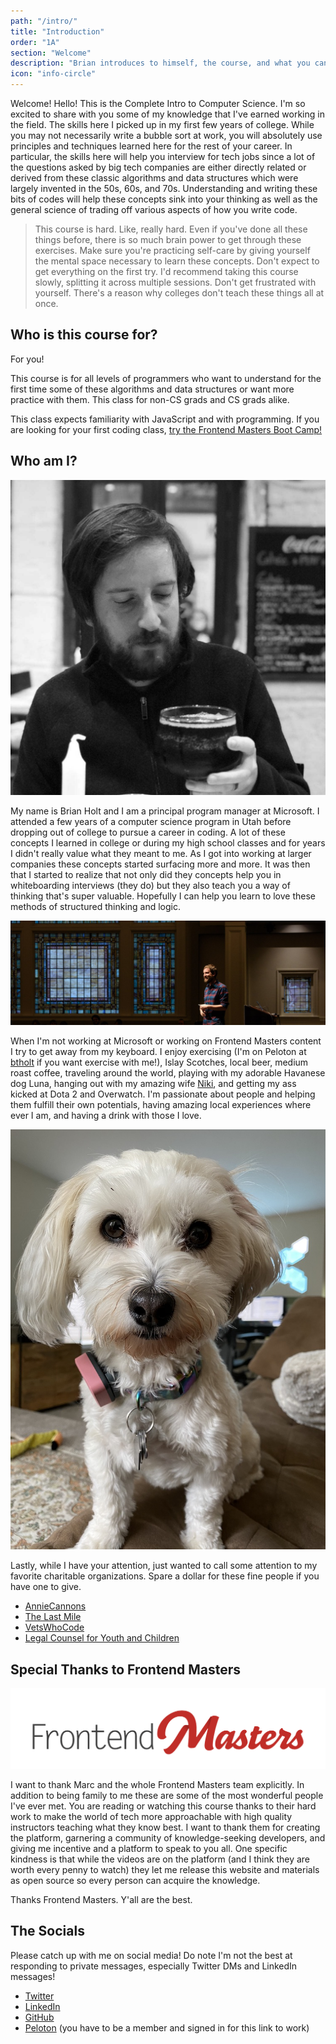 ```yaml
---
path: "/intro/"
title: "Introduction"
order: "1A"
section: "Welcome"
description: "Brian introduces to himself, the course, and what you can expect to learn in the next few hours"
icon: "info-circle"
---
```


Welcome! Hello! This is the Complete Intro to Computer Science. I'm so excited to share with you some of my knowledge that I've earned working in the field. The skills here I picked up in my first few years of college. While you may not necessarily write a bubble sort at work, you will absolutely use principles and techniques learned here for the rest of your career. In particular, the skills here will help you interview for tech jobs since a lot of the questions asked by big tech companies are either directly related or derived from these classic algorithms and data structures which were largely invented in the 50s, 60s, and 70s. Understanding and writing these bits of codes will help these concepts sink into your thinking as well as the general science of trading off various aspects of how you write code.

> This course is hard. Like, really hard. Even if you've done all these things before, there is so much brain power to get through these exercises. Make sure you're practicing self-care by giving yourself the mental space necessary to learn these concepts. Don't expect to get everything on the first try. I'd recommend taking this course slowly, splitting it across multiple sessions. Don't get frustrated with yourself. There's a reason why colleges don't teach these things all at once.

## Who is this course for?

For you!

This course is for all levels of programmers who want to understand for the first time some of these algorithms and data structures or want more practice with them. This class for non-CS grads and CS grads alike.

This class expects familiarity with JavaScript and with programming. If you are looking for your first coding class, [try the Frontend Masters Boot Camp!][bootcamp]

## Who am I?

![Brian drinking a beer](./images/brian-beer.jpg)

My name is Brian Holt and I am a principal program manager at Microsoft. I attended a few years of a computer science program in Utah before dropping out of college to pursue a career in coding. A lot of these concepts I learned in college or during my high school classes and for years I didn't really value what they meant to me. As I got into working at larger companies these concepts started surfacing more and more. It was then that I started to realize that not only did they concepts help you in whiteboarding interviews (they do) but they also teach you a way of thinking that's super valuable. Hopefully I can help you learn to love these methods of structured thinking and logic.

![Brian speaking at conference](./images/brian.jpg)

When I'm not working at Microsoft or working on Frontend Masters content I try to get away from my keyboard. I enjoy exercising (I'm on Peloton at [btholt][pelo] if you want exercise with me!), Islay Scotches, local beer, medium roast coffee, traveling around the world, playing with my adorable Havanese dog Luna, hanging out with my amazing wife [Niki][niki], and getting my ass kicked at Dota 2 and Overwatch. I'm passionate about people and helping them fulfill their own potentials, having amazing local experiences where ever I am, and having a drink with those I love.

![Luna, havanese dog](./images/lunasit.jpg)

Lastly, while I have your attention, just wanted to call some attention to my favorite charitable organizations. Spare a dollar for these fine people if you have one to give.

- [AnnieCannons][ac]
- [The Last Mile][tlm]
- [VetsWhoCode][vwc]
- [Legal Counsel for Youth and Children][lcyc]

## Special Thanks to Frontend Masters

![Frontend Masters](./images/FrontendMastersLogo.png)

I want to thank Marc and the whole Frontend Masters team explicitly. In addition to being family to me these are some of the most wonderful people I've ever met. You are reading or watching this course thanks to their hard work to make the world of tech more approachable with high quality instructors teaching what they know best. I want to thank them for creating the platform, garnering a community of knowledge-seeking developers, and giving me incentive and a platform to speak to you all. One specific kindness is that while the videos are on the platform (and I think they are worth every penny to watch) they let me release this website and materials as open source so every person can acquire the knowledge.

Thanks Frontend Masters. Y'all are the best.

## The Socials

Please catch up with me on social media! Do note I'm not the best at responding to private messages, especially Twitter DMs and LinkedIn messages!

- [Twitter][tw]
- [LinkedIn][li]
- [GitHub][gh]
- [Peloton][pelo] (you have to be a member and signed in for this link to work)

[command-line]: https://frontendmasters.com/courses/linux-command-line/
[web-dev]: https://frontendmasters.com/courses/web-development-v2/
[niki]: https://twitter.com/ImNikiHolt
[lcyc]: http://lcycwa.org/donate
[tw]: https://twitter.com/holtbt
[gh]: https://github.com/btholt
[li]: https://linkedin.com/in/btholt
[course]: https://github.com/btholt/complete-intro-to-linux-and-the-cli
[tlm]: https://thelastmile.org/donate/
[ac]: https://anniecannons.org/invest
[vwc]: https://vetswhocode.io/donate
[pelo]: https://members.onepeloton.com/members/btholt/overview
[bootcamp]: https://frontendmasters.com/bootcamp/
